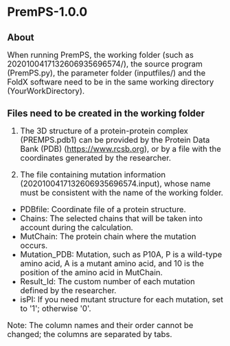 # PremPS-1.0.0
## About
<font size=4> 
  
When running PremPS, the working folder (such as 2020100417132606935696574/), the source program (PremPS.py), the parameter folder (inputfiles/) and the FoldX software need to be in the same working directory (YourWorkDirectory). 
  
</font>

## Files need to be created in the working folder
<font size=4> 

1. The 3D structure of a protein-protein complex (PREMPS.pdb1) can be provided by the Protein Data Bank (PDB)  (https://www.rcsb.org), or by a file with the coordinates generated by the researcher.

2.	The file containing mutation information (2020100417132606935696574.input), whose name must be consistent with the name of the working folder.

- PDBfile: Coordinate file of a protein structure.
- Chains: The selected chains that will be taken into account during the calculation.
- MutChain: The protein chain where the mutation occurs.
- Mutation_PDB: Mutation, such as P10A, P is a wild-type amino acid, A is a mutant amino acid, and 10 is the position of the amino acid in MutChain.
- Result_Id: The custom number of each mutation defined by the researcher.
- isPI: If you need mutant structure for each mutation, set to '1'; otherwise '0'.

Note: The column names and their order cannot be changed; the columns are separated by tabs.

</font>
